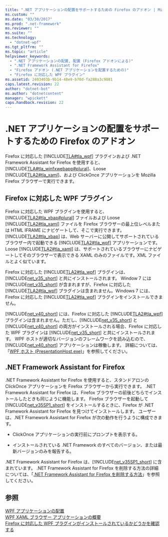 ```yaml
---
title: ".NET アプリケーションの配置をサポートするための Firefox のアドオン | Microsoft Docs"
ms.custom: ""
ms.date: "03/30/2017"
ms.prod: ".net-framework"
ms.reviewer: ""
ms.suite: ""
ms.technology: 
  - "dotnet-wpf"
ms.tgt_pltfrm: ""
ms.topic: "article"
helpviewer_keywords: 
  - ".NET アプリケーションの配置, 配置 (Firefox アドオンによる)"
  - ".NET Framework Assistant for Firefox"
  - "Firefox アドオン (.NET アプリケーションを配置するための)"
  - "Firefox に対応した WPF プラグイン"
ms.assetid: 2403403b-9b14-48e9-b70d-fa288a3c9081
caps.latest.revision: 22
author: "dotnet-bot"
ms.author: "dotnetcontent"
manager: "wpickett"
caps.handback.revision: 22
---
```

# .NET アプリケーションの配置をサポートするための Firefox のアドオン
Firefox に対応した [!INCLUDE[TLA#tla_wpf](../../../../includes/tlasharptla-wpf-md.md)] プラグインおよび .NET Framework Assistant for Firefox を使用すると、[!INCLUDE[TLA#tla_winfxwebapp#plural](../../../../includes/tlasharptla-winfxwebappsharpplural-md.md)]、Loose [!INCLUDE[TLA2#tla_xaml](../../../../includes/tla2sharptla-xaml-md.md)]、および ClickOnce アプリケーションを Mozilla Firefox ブラウザーで実行できます。  
  
## Firefox に対応した WPF プラグイン  
 Firefox に対応した WPF プラグインを使用すると、[!INCLUDE[TLA2#tla_xbap#plural](../../../../includes/tla2sharptla-xbapsharpplural-md.md)] ファイルおよび Loose [!INCLUDE[TLA2#tla_xaml](../../../../includes/tla2sharptla-xaml-md.md)] ファイルを Firefox ブラウザーの最上位レベルまたは HTML IFRAME にナビゲートして、そこで実行できます。  [!INCLUDE[TLA2#tla_xbap](../../../../includes/tla2sharptla-xbap-md.md)] は、Web サーバーに公開してサポートされているブラウザー内で起動できる [!INCLUDE[TLA2#tla_wpf](../../../../includes/tla2sharptla-wpf-md.md)] アプリケーションです。  Loose [!INCLUDE[TLA2#tla_xaml](../../../../includes/tla2sharptla-xaml-md.md)] は、サポートされているブラウザーにナビゲートしてそのブラウザーで表示できる XAML のみのファイルです。XML ファイルとよく似ています。  
  
 Firefox に対応した [!INCLUDE[TLA2#tla_wpf](../../../../includes/tla2sharptla-wpf-md.md)] プラグインは、[!INCLUDE[net_v35_short](../../../../includes/net-v35-short-md.md)] と共にインストールされます。  Window 7 には [!INCLUDE[net_v35_short](../../../../includes/net-v35-short-md.md)] が含まれますが、Firefox に対応した [!INCLUDE[TLA2#tla_wpf](../../../../includes/tla2sharptla-wpf-md.md)] プラグインは含まれません。Windows 7 には、Firefox に対応した [!INCLUDE[TLA2#tla_wpf](../../../../includes/tla2sharptla-wpf-md.md)] プラグインをインストールできません。  
  
 [!INCLUDE[net_v40_short](../../../../includes/net-v40-short-md.md)] には、Firefox に対応した [!INCLUDE[TLA2#tla_wpf](../../../../includes/tla2sharptla-wpf-md.md)] プラグインは含まれません。ただし、[!INCLUDE[net_v35_short](../../../../includes/net-v35-short-md.md)] と [!INCLUDE[net_v40_short](../../../../includes/net-v40-short-md.md)] の両方がインストールされる場合、Firefox に対応した WPF プラグインは [!INCLUDE[net_v35_short](../../../../includes/net-v35-short-md.md)] と共にインストールされます。  WPF ホストが適切なバージョンのフレームワークを読み込むので、[!INCLUDE[net_v40_short](../../../../includes/net-v40-short-md.md)] アプリケーションは稼働します。  詳細については、「[WPF ホスト \(PresentationHost.exe\)](../../../../docs/framework/wpf/app-development/wpf-host-presentationhost-exe.md)」を参照してください。  
  
## .NET Framework Assistant for Firefox  
 .NET Framework Assistant for Firefox を使用すると、スタンドアロンの ClickOnce アプリケーションを Firefox ブラウザーから実行できます。  .NET Framework Assistant for Firefox は、Firefox ブラウザーの前後どちらでインストールしたときも同じように機能します。  Firefox ブラウザーを起動して [!INCLUDE[net_v35SP1_short](../../../../includes/net-v35sp1-short-md.md)] をインストールするときに、Firefox が .NET Framework Assistant for Firefox を見つけてインストールします。  ユーザーは、.NET Framework Assistant for Firefox が次の動作を行うように構成できます。  
  
-   ClickOnce アプリケーションの実行前にプロンプトを表示する。  
  
-   インストールされている .NET Framework のすべてのバージョン、または最新バージョンのみを報告する。  
  
 .NET Framework Assistant for Firefox は、[!INCLUDE[net_v35SP1_short](../../../../includes/net-v35sp1-short-md.md)] に含まれています。  .NET Framework Assistant for Firefox を削除する方法の詳細については、「[.NET Framework Assistant for Firefox を削除する方法](http://go.microsoft.com/fwlink/?LinkId=177944)」を参照してください。  
  
## 参照  
 [WPF アプリケーションの配置](../../../../docs/framework/wpf/app-development/deploying-a-wpf-application-wpf.md)   
 [WPF XAML ブラウザー アプリケーションの概要](../../../../docs/framework/wpf/app-development/wpf-xaml-browser-applications-overview.md)   
 [Firefox に対応した WPF プラグインがインストールされているかどうかを確認する](../../../../docs/framework/wpf/app-development/how-to-detect-whether-the-wpf-plug-in-for-firefox-is-installed.md)